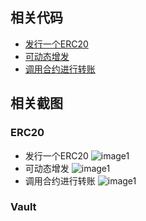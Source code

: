 ## 相关代码
- [发行一个ERC20]()
- [可动态增发]()
- [调用合约进行转账]()

## 相关截图
### ERC20
- 发行一个ERC20
![image1](../../images/w3_1_1.png)
- 可动态增发
![image1](../../images/w3_1_2.png)
- 调用合约进行转账
![image1](../../images/w3_1_3.png)


### Vault